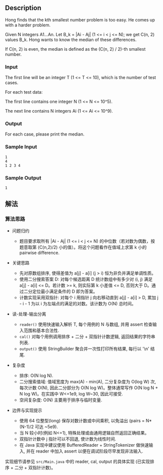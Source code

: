 ## Description

Hong finds that the kth smallest number problem is too easy. He comes up with a harder problem.

Given N integers A1...An. Let B_k = |Ai - Aj| (1 <= i < j <= N); we get C(n, 2) values B_k. Hong wants to know the median of these differences.

If C(n, 2) is even, the median is defined as the (C(n, 2) / 2)-th smallest number.

### Input

The first line will be an integer T (1 <= T <= 10), which is the number of test cases.

For each test data:

The first line contains one integer N (1 <= N <= 10^5).

The next line contains N integers Ai (1 <= Ai <= 10^9).

### Output

For each case, please print the median.

### Sample Input

```log
1
4
1 2 3 4
```

### Sample Output

```log
1
```

## 解法

### 算法思路

- 问题归约
  - 题目要求取所有 |Ai - Aj| (1 <= i < j <= N) 的中位数（若对数为偶数，按题意取第 (C(n,2)/2) 小的值）。将这个问题看作在值域上求第 k 小的 pairwise difference.

- 关键思路
  - 先对原数组排序, 使得差值为 a[j] - a[i] (j > i) 恒为非负并满足单调性质。
  - 使用二分搜索答案 D: 对每个候选距离 D 统计数组中有多少对 (i, j) 满足 a[j] - a[i] <= D。若计数 >= k, 则实际第 k 小差值 <= D, 否则大于 D。通过二分定位最小满足条件的 D 即为答案。
  - 计数实现采用双指针: 对每个 i 用指针 j 向右移动直到 a[j] - a[i] > D, 累加 j - i - 1 为以 i 为左端点的满足的对数。该计数为 O(N) 总时间。

- 读-处理-输出分离
  - `reader()` 使用快速输入解析 T, 每个用例的 N 与数组, 并用 assert 检查输入范围和基本合法性.
  - `cal()` 对每个用例调用排序 + 二分 + 双指针计数逻辑, 返回结果的字符串列表.
  - `output()` 使用 StringBuilder 聚合并一次性打印所有结果, 每行以 '\n' 结尾.

- 复杂度
  - 排序: O(N log N).
  - 二分搜索值域: 值域宽度为 max(A) - min(A), 二分复杂度为 O(log W) 次, 每次计数 O(N), 因此二分部分为 O(N log W)。整体通常写作 O(N log N + N log W)。在实践中 W<=1e9, log W~30, 因此可接受.
  - 空间复杂度: O(N) 主要用于排序与临时变量.

- 边界与实现提示
  - 使用 64 位整型(long) 保存对数计数或中间乘积, 以免溢出 (pairs = N*(N-1)/2 可达 ~5e9).
  - 当 N 较小时(例如 N<=1), 特殊处理或由通用逻辑自然返回正确结果。
  - 双指针计数中 j 指针可以不回退, 使计数为线性时间.
  - 在 Java 实现中建议使用 BufferedReader + StringTokenizer 做快速输入, 并在 reader 中加入 assert 以便在调试阶段尽早发现非法输入.

实现细节请参见 `src/Main.java` 中的 reader, cal, output 的具体实现 (已实现排序 + 二分 + 双指针计数)。
